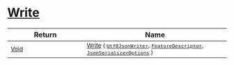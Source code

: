 # [Write](./NetCoreFeatureDescriptorConverter-100664072.md)



| Return | Name | 
| --- | --- | 
| <sub>[Void](https://docs.microsoft.com/en-us/dotnet/api/System.Void)</sub><img width=200/>| <sub>[Write](./NetCoreFeatureDescriptorConverter-100664072.md) ( [`Utf8JsonWriter`](https://docs.microsoft.com/en-us/dotnet/api/System.Text.Json.Utf8JsonWriter), [`FeatureDescriptor`](./../../../FeatureDescriptor.md), [`JsonSerializerOptions`](https://docs.microsoft.com/en-us/dotnet/api/System.Text.Json.JsonSerializerOptions) )</sub>| <br>



